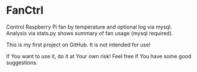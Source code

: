 # FanCtrl
Control Raspberry Pi fan by temperature and optional log via mysql.
Analysis via stats.py shows summary of fan usage (mysql required).

This is my first project on GitHub. It is not intended for use!

If You want to use it, do it at Your own risk! Feel free if You have some good suggestions.
